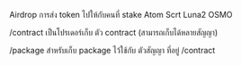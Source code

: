 Airdrop การส่ง token ไปให้กับคนที่ stake Atom Scrt Luna2 OSMO 

/contract
เป็นโปรเดอร์เก็บ ตัว contract (สามารถเก็บได้หลายสัญญา)

/package
สำหรับเก็บ package ไว้ใช้กับ ตัวสัญญา ที่อยู่ /contract
